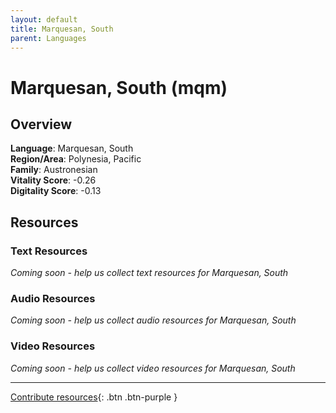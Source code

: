 ```yaml
---
layout: default
title: Marquesan, South
parent: Languages
---
```


# Marquesan, South (mqm)

## Overview

**Language**: Marquesan, South  
**Region/Area**: Polynesia, Pacific  
**Family**: Austronesian  
**Vitality Score**: -0.26  
**Digitality Score**: -0.13  

## Resources

### Text Resources
*Coming soon - help us collect text resources for Marquesan, South*

### Audio Resources
*Coming soon - help us collect audio resources for Marquesan, South*

### Video Resources
*Coming soon - help us collect video resources for Marquesan, South*

---

[Contribute resources](https://fairtrain.github.io/){: .btn .btn-purple }
